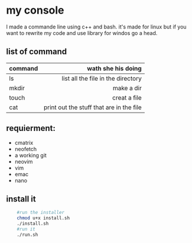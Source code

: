 # my console

I made a commande line using c++ and bash.
it's made for linux but if you want to rewrite my code and use library for windos go a head.

## list of command

| command | wath she his doing                       |
| :------ | ---------------------------------------: |
| ls      | list all the file in the directory       |
| mkdir   | make a dir                               |
| touch   | creat a file                             |
| cat     | print out the stuff that are in the file |


##  requierment:
- cmatrix
- neofetch
- a working git
- neovim
- vim
- emac
- nano



## install it

```bash
    #run the installer
    chmod u+x install.sh
    ./install.sh
    #run it
    ./run.sh
```